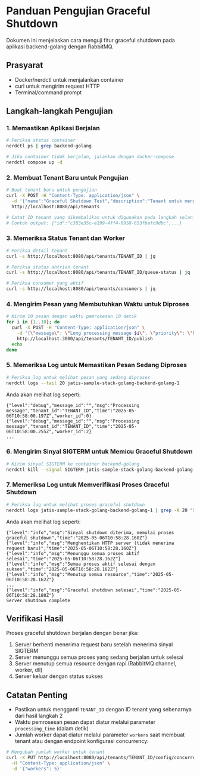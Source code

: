 # Panduan Pengujian Graceful Shutdown

Dokumen ini menjelaskan cara menguji fitur graceful shutdown pada aplikasi backend-golang dengan RabbitMQ.

## Prasyarat

- Docker/nerdctl untuk menjalankan container
- curl untuk mengirim request HTTP
- Terminal/command prompt

## Langkah-langkah Pengujian

### 1. Memastikan Aplikasi Berjalan

```bash
# Periksa status container
nerdctl ps | grep backend-golang

# Jika container tidak berjalan, jalankan dengan docker-compose
nerdctl compose up -d
```

### 2. Membuat Tenant Baru untuk Pengujian

```bash
# Buat tenant baru untuk pengujian
curl -X POST -H "Content-Type: application/json" \
  -d '{"name":"Graceful Shutdown Test","description":"Tenant untuk menguji fitur graceful shutdown","status":"active","workers":5}' \
  http://localhost:8080/api/tenants

# Catat ID tenant yang dikembalikan untuk digunakan pada langkah selanjutnya
# Contoh output: {"id":"c383e35c-e199-4ff4-8958-653fbafc9dbc",...}
```

### 3. Memeriksa Status Tenant dan Worker

```bash
# Periksa detail tenant
curl -s http://localhost:8080/api/tenants/TENANT_ID | jq

# Periksa status antrian tenant
curl -s http://localhost:8080/api/tenants/TENANT_ID/queue-status | jq

# Periksa consumer yang aktif
curl -s http://localhost:8080/api/tenants/consumers | jq
```

### 4. Mengirim Pesan yang Membutuhkan Waktu untuk Diproses

```bash
# Kirim 10 pesan dengan waktu pemrosesan 10 detik
for i in {1..10}; do 
  curl -X POST -H "Content-Type: application/json" \
    -d "{\"message\": \"Long processing message $i\", \"priority\": \"high\", \"processing_time\": 10}" \
    http://localhost:3000/api/tenants/TENANT_ID/publish
  echo
done
```

### 5. Memeriksa Log untuk Memastikan Pesan Sedang Diproses

```bash
# Periksa log untuk melihat pesan yang sedang diproses
nerdctl logs --tail 20 jatis-sample-stack-golang-backend-golang-1
```

Anda akan melihat log seperti:
```
{"level":"debug","message_id":"","msg":"Processing message","tenant_id":"TENANT_ID","time":"2025-05-06T10:58:00.197Z","worker_id":0}
{"level":"debug","message_id":"","msg":"Processing message","tenant_id":"TENANT_ID","time":"2025-05-06T10:58:00.255Z","worker_id":2}
...
```

### 6. Mengirim Sinyal SIGTERM untuk Memicu Graceful Shutdown

```bash
# Kirim sinyal SIGTERM ke container backend-golang
nerdctl kill --signal SIGTERM jatis-sample-stack-golang-backend-golang-1
```

### 7. Memeriksa Log untuk Memverifikasi Proses Graceful Shutdown

```bash
# Periksa log untuk melihat proses graceful shutdown
nerdctl logs jatis-sample-stack-golang-backend-golang-1 | grep -A 20 "Sinyal shutdown diterima"
```

Anda akan melihat log seperti:
```
{"level":"info","msg":"Sinyal shutdown diterima, memulai proses graceful shutdown","time":"2025-05-06T10:58:28.160Z"}
{"level":"info","msg":"Menghentikan HTTP server (tidak menerima request baru)","time":"2025-05-06T10:58:28.160Z"}
{"level":"info","msg":"Menunggu semua proses aktif selesai","time":"2025-05-06T10:58:28.162Z"}
{"level":"info","msg":"Semua proses aktif selesai dengan sukses","time":"2025-05-06T10:58:28.162Z"}
{"level":"info","msg":"Menutup semua resource","time":"2025-05-06T10:58:28.162Z"}
...
{"level":"info","msg":"Graceful shutdown selesai","time":"2025-05-06T10:58:28.180Z"}
Server shutdown complete
```

## Verifikasi Hasil

Proses graceful shutdown berjalan dengan benar jika:

1. Server berhenti menerima request baru setelah menerima sinyal SIGTERM
2. Server menunggu semua proses yang sedang berjalan untuk selesai
3. Server menutup semua resource dengan rapi (RabbitMQ channel, worker, dll)
4. Server keluar dengan status sukses

## Catatan Penting

- Pastikan untuk mengganti `TENANT_ID` dengan ID tenant yang sebenarnya dari hasil langkah 2
- Waktu pemrosesan pesan dapat diatur melalui parameter `processing_time` (dalam detik)
- Jumlah worker dapat diatur melalui parameter `workers` saat membuat tenant atau dengan endpoint konfigurasi concurrency:

```bash
# Mengubah jumlah worker untuk tenant
curl -X PUT http://localhost:8080/api/tenants/TENANT_ID/config/concurrency \
  -H "Content-Type: application/json" \
  -d '{"workers": 5}'
```

